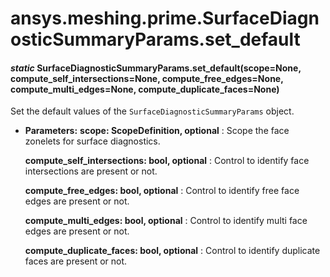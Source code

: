 # ansys.meshing.prime.SurfaceDiagnosticSummaryParams.set_default

<a id="ansys.meshing.prime.SurfaceDiagnosticSummaryParams.set_default"></a>

#### *static* SurfaceDiagnosticSummaryParams.set_default(scope=None, compute_self_intersections=None, compute_free_edges=None, compute_multi_edges=None, compute_duplicate_faces=None)

Set the default values of the `SurfaceDiagnosticSummaryParams` object.

* **Parameters:**
  **scope: ScopeDefinition, optional**
  : Scope the face zonelets for surface diagnostics.

  **compute_self_intersections: bool, optional**
  : Control to identify face intersections are present or not.

  **compute_free_edges: bool, optional**
  : Control to identify free face edges are present or not.

  **compute_multi_edges: bool, optional**
  : Control to identify multi face edges are present or not.

  **compute_duplicate_faces: bool, optional**
  : Control to identify duplicate faces are present or not.

<!-- !! processed by numpydoc !! -->
